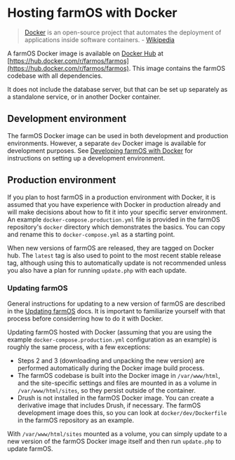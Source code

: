 # Hosting farmOS with Docker

> [Docker] is an open-source project that automates the deployment of
> applications inside software containers. - [Wikipedia]

A farmOS Docker image is available on [Docker Hub] at
[https://hub.docker.com/r/farmos/farmos](https://hub.docker.com/r/farmos/farmos).
This image contains the farmOS codebase with all dependencies.

It does not include the database server, but that can be set up separately as a
standalone service, or in another Docker container.

## Development environment

The farmOS Docker image can be used in both development and production
environments. However, a separate `dev` Docker image is available for
development purposes. See [Developing farmOS with Docker] for instructions on
setting up a development environment.

## Production environment

If you plan to host farmOS in a production environment with Docker, it is
assumed that you have experience with Docker in production already and will make
decisions about how to fit it into your specific server environment. An example
`docker-compose.production.yml` file is provided in the farmOS repository's
`docker` directory which demonstrates the basics. You can copy and rename this
to `docker-compose.yml` as a starting point.

When new versions of farmOS are released, they are tagged on Docker hub. The
`latest` tag is also used to point to the most recent stable release tag,
although using this to automatically update is not recommended unless you also
have a plan for running `update.php` with each update.

### Updating farmOS

General instructions for updating to a new version of farmOS are described in
the [Updating farmOS] docs. It is important to familiarize yourself with that
process before considerring how to do it with Docker.

Updating farmOS hosted with Docker (assuming that you are using the example
`docker-compose.production.yml` configuration as an example) is roughly the
same process, with a few exceptions:

* Steps 2 and 3 (downloading and unpacking the new version) are performed
  automatically during the Docker image build process.
* The farmOS codebase is built into the Docker image in `/var/www/html`, and
  the site-specific settings and files are mounted in as a volume in
  `/var/www/html/sites`, so they persist outside of the container.
* Drush is not installed in the farmOS Docker image. You can create a derivative
  image that includes Drush, if necessary. The farmOS development image does
  this, so you can look at `docker/dev/Dockerfile` in the farmOS repository as
  an example.

With `/var/www/html/sites` mounted as a volume, you can simply update to a new
version of the farmOS Docker image itself and then run `update.php` to update
farmOS.

[Docker]: https://www.docker.com
[Wikipedia]: https://en.wikipedia.org/wiki/Docker_(software)
[Docker Hub]: https://hub.docker.com
[Developing farmOS with Docker]: /development/docker
[Updating farmOS]: /hosting/updating


